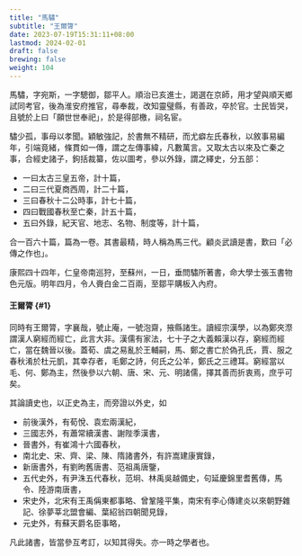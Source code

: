 ```yaml
---
title: "馬驌"
subtitle: "王爾膂"
date: 2023-07-19T15:31:11+08:00
lastmod: 2024-02-01
draft: false
brewing: false
weight: 104
---
```



馬驌，字宛斯，一字驄御，鄒平人。順治已亥進士，謁選在京師，用才望與順天鄉試同考官，後為淮安府推官，尋奉裁，改知靈璧縣，有善政，卒於官。士民皆哭，且號於上曰「願世世奉祀」，於是得部檄，祠名宦。

驌少孤，事母以孝聞。穎敏強記，於書無不精研，而尤癖左氏春秋，以敘事易編年，引端竟緒，條貫如一傳，謂之左傳事緯，凡數萬言。又取太古以來及亡秦之事，合經史諸子，鉤括裁纂，佐以圖考，參以外錄，謂之繹史，分五部：

- 一曰太古三皇五帝，計十篇，
- 二曰三代夏商西周，計二十篇，
- 三曰春秋十二公時事，計七十篇，
- 四曰戰國春秋至亡秦，計五十篇，
- 五曰外錄，紀天官、地志、名物、制度等，計十篇，

合一百六十篇，篇為一卷。其書最精，時人稱為馬三代。顧炎武讀是書，歎曰「必傳之作也」。

康熙四十四年，仁皇帝南巡狩，至蘇州，一日，垂問驌所著書，命大學士張玉書物色元版。明年四月，令人賫白金二百兩，至鄒平購板入內府。

#### 王爾膂 {#1}

同時有王爾膂，字襄哉，號止庵，一號泡齋，掖縣諸生。讀經宗漢學，以為鄭夾漈謂漢人窮經而經亡，此言大非。漢儒有家法，七十子之大義賴漢以存，窮經而經亡，當在魏晉以後。蓋荀、虞之易亂於王輔嗣，馬、鄭之書亡於偽孔氏，賈、服之春秋淆於杜元凱，其幸存者，毛鄭之詩，何氏之公羊，鄭氏之三禮耳。窮經當以毛、何、鄭為主，然後參以六朝、唐、宋、元、明諸儒，擇其善而折衷焉，庶乎可矣。

其論讀史也，以正史為主，而旁證以外史，如

- 前後漢外，有荀悅、袁宏兩漢紀，
- 三國志外，有蕭常續漢書、謝陛季漢書，
- 晉書外，有崔鴻十六國春秋，
- 南北史、宋、齊、梁、陳、隋諸書外，有許嵩建康實錄，
- 新唐書外，有劉昫舊唐書、范祖禹唐鑒，
- 五代史外，有尹洙五代春秋，范坰、林禹吳越備史，句延慶錦里耆舊傳，馬令、陸游南唐書，
- 宋史外，北宋有王禹偁東都事略、曾鞏隆平集，南宋有李心傳建炎以來朝野雜記、徐夢莘北盟會編、葉紹翁四朝聞見錄，
- 元史外，有蘇天爵名臣事略，

凡此諸書，皆當參互考訂，以知其得失。亦一時之學者也。